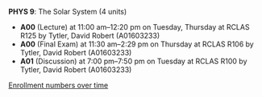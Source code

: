 **PHYS 9**: The Solar System (4 units)

- **A00** (Lecture) at 11:00 am–12:20 pm on Tuesday, Thursday at RCLAS R125 by Tytler, David Robert (A01603233)
- **A00** (Final Exam) at 11:30 am–2:29 pm on Thursday at RCLAS R106 by Tytler, David Robert (A01603233)
- **A01** (Discussion) at 7:00 pm–7:50 pm on Tuesday at RCLAS R100 by Tytler, David Robert (A01603233)

[Enrollment numbers over time](./PHYS9.tsv)
